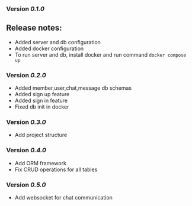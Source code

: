 ### Version *0.1.0*

## Release notes:

* Added server and db configuration
* Added docker configuration
* To run server and db, install docker and run command
```docker compose up```

### Version *0.2.0*

* Added member,user,chat,message db schemas
* Added sign up feature
* Added sign in feature
* Fixed db init in docker

### Version *0.3.0*

* Add project structure

### Version *0.4.0*

* Add ORM framework
* Fix CRUD operations for all tables

### Version *0.5.0*

* Add websocket for chat communication
